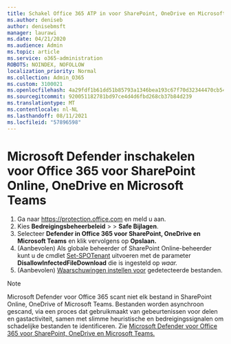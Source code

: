 ```yaml
---
title: Schakel Office 365 ATP in voor SharePoint, OneDrive en Microsoft Teams
ms.author: deniseb
author: denisebmsft
manager: laurawi
ms.date: 04/21/2020
ms.audience: Admin
ms.topic: article
ms.service: o365-administration
ROBOTS: NOINDEX, NOFOLLOW
localization_priority: Normal
ms.collection: Admin_O365
ms.custom: 3100021
ms.openlocfilehash: 4a29fdf1b61dd51b85793a1346bea193c67f70d32344470cb5449cf767da4a24
ms.sourcegitcommit: 920051182781bd97ce4d4d6fbd268cb37b84d239
ms.translationtype: MT
ms.contentlocale: nl-NL
ms.lasthandoff: 08/11/2021
ms.locfileid: "57896598"
---
```

# <a name="enable-microsoft-defender-for-office-365-for-sharepoint-online-onedrive-and-microsoft-teams"></a>Microsoft Defender inschakelen voor Office 365 voor SharePoint Online, OneDrive en Microsoft Teams

1. Ga naar https://protection.office.com en meld u aan.
2. Kies **Bedreigingsbeheerbeleid**  >    >  **Safe Bijlagen**.
3. Selecteer **Defender in Office 365 voor SharePoint, OneDrive en Microsoft Teams** en klik vervolgens op **Opslaan.**
4. (Aanbevolen) Als globale beheerder of SharePoint Online-beheerder kunt u de cmdlet [Set-SPOTenant](https://docs.microsoft.com/powershell/module/sharepoint-online/Set-SPOTenant?view=sharepoint-ps) uitvoeren met de parameter **DisallowInfectedFileDownload** die is ingesteld op *waar.*
5. (Aanbevolen) [Waarschuwingen instellen voor](https://docs.microsoft.com/microsoft-365/security/office-365-security/turn-on-atp-for-spo-odb-and-teams#set-up-alerts-for-detected-files) gedetecteerde bestanden.

> [!NOTE]
> Microsoft Defender voor Office 365 scant niet elk bestand in SharePoint Online, OneDrive of Microsoft Teams. Bestanden worden asynchroon gescand, via een proces dat gebruikmaakt van gebeurtenissen voor delen en gastactiviteit, samen met slimme heuristische en bedreigingssignalen om schadelijke bestanden te identificeren. Zie [Microsoft Defender voor Office 365 voor SharePoint, OneDrive en Microsoft Teams.](https://docs.microsoft.com/microsoft-365/security/office-365-security/atp-for-spo-odb-and-teams)